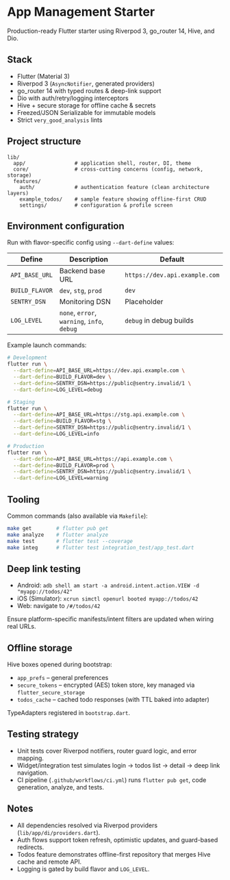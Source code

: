 # App Management Starter

Production-ready Flutter starter using Riverpod 3, go_router 14, Hive, and Dio.

## Stack

- Flutter (Material 3)
- Riverpod 3 (`AsyncNotifier`, generated providers)
- go_router 14 with typed routes & deep-link support
- Dio with auth/retry/logging interceptors
- Hive + secure storage for offline cache & secrets
- Freezed/JSON Serializable for immutable models
- Strict `very_good_analysis` lints

## Project structure

```
lib/
  app/                # application shell, router, DI, theme
  core/               # cross-cutting concerns (config, network, storage)
  features/
    auth/             # authentication feature (clean architecture layers)
    example_todos/    # sample feature showing offline-first CRUD
    settings/         # configuration & profile screen
```

## Environment configuration

Run with flavor-specific config using `--dart-define` values:

| Define | Description | Default |
| --- | --- | --- |
| `API_BASE_URL` | Backend base URL | `https://dev.api.example.com` |
| `BUILD_FLAVOR` | `dev`, `stg`, `prod` | `dev` |
| `SENTRY_DSN` | Monitoring DSN | Placeholder |
| `LOG_LEVEL` | `none`, `error`, `warning`, `info`, `debug` | `debug` in debug builds |

Example launch commands:

```bash
# Development
flutter run \
  --dart-define=API_BASE_URL=https://dev.api.example.com \
  --dart-define=BUILD_FLAVOR=dev \
  --dart-define=SENTRY_DSN=https://public@sentry.invalid/1 \
  --dart-define=LOG_LEVEL=debug

# Staging
flutter run \
  --dart-define=API_BASE_URL=https://stg.api.example.com \
  --dart-define=BUILD_FLAVOR=stg \
  --dart-define=SENTRY_DSN=https://public@sentry.invalid/1 \
  --dart-define=LOG_LEVEL=info

# Production
flutter run \
  --dart-define=API_BASE_URL=https://api.example.com \
  --dart-define=BUILD_FLAVOR=prod \
  --dart-define=SENTRY_DSN=https://public@sentry.invalid/1 \
  --dart-define=LOG_LEVEL=warning
```

## Tooling

Common commands (also available via `Makefile`):

```bash
make get        # flutter pub get
make analyze    # flutter analyze
make test       # flutter test --coverage
make integ      # flutter test integration_test/app_test.dart
```

## Deep link testing

- Android: `adb shell am start -a android.intent.action.VIEW -d "myapp://todos/42"`
- iOS (Simulator): `xcrun simctl openurl booted myapp://todos/42`
- Web: navigate to `/#/todos/42`

Ensure platform-specific manifests/intent filters are updated when wiring real URLs.

## Offline storage

Hive boxes opened during bootstrap:

- `app_prefs` – general preferences
- `secure_tokens` – encrypted (AES) token store, key managed via `flutter_secure_storage`
- `todos_cache` – cached todo responses (with TTL baked into adapter)

TypeAdapters registered in `bootstrap.dart`.

## Testing strategy

- Unit tests cover Riverpod notifiers, router guard logic, and error mapping.
- Widget/integration test simulates login → todos list → detail → deep link navigation.
- CI pipeline (`.github/workflows/ci.yml`) runs `flutter pub get`, code generation, analyze, and tests.

## Notes

- All dependencies resolved via Riverpod providers (`lib/app/di/providers.dart`).
- Auth flows support token refresh, optimistic updates, and guard-based redirects.
- Todos feature demonstrates offline-first repository that merges Hive cache and remote API.
- Logging is gated by build flavor and `LOG_LEVEL`.

